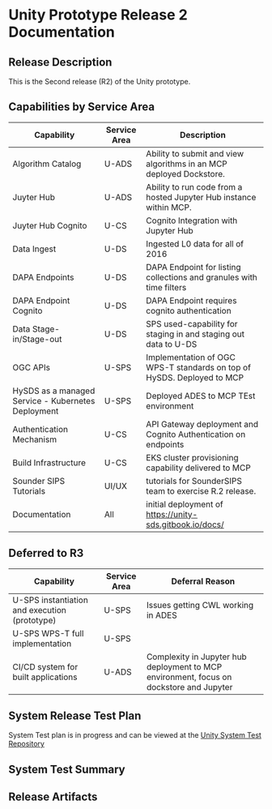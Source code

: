 # Unity Prototype Release 2 Documentation

## Release Description

This is the Second release (R2) of the Unity prototype.

## Capabilities by Service Area

| Capability                                         | Service Area | Description                                                            |
| -------------------------------------------------- | ------------ | ---------------------------------------------------------------------- |
| Algorithm Catalog                                  | U-ADS        | Ability to submit and view algorithms in an MCP deployed Dockstore.    |
| Juyter Hub                                         | U-ADS        | Ability to run code from a hosted Jupyter Hub instance within MCP.     |
| Juyter Hub Cognito                                 | U-CS         | Cognito Integration with Jupyter Hub                                   |
| Data Ingest                                        | U-DS         | Ingested L0 data for all of 2016                                       |
| DAPA Endpoints                                     | U-DS         | DAPA Endpoint for listing collections and granules with time filters   |
| DAPA Endpoint Cognito                              | U-DS         | DAPA Endpoint requires cognito authentication                          |
| Data Stage-in/Stage-out                            | U-DS         | SPS used-capability for staging in and staging out data to U-DS        |
| OGC APIs                                           | U-SPS        | Implementation of OGC WPS-T standards on top of HySDS. Deployed to MCP |
| HySDS as a managed Service - Kubernetes Deployment | U-SPS        | Deployed ADES to MCP TEst environment                                  |
| Authentication Mechanism                           | U-CS         | API Gateway deployment and Cognito Authentication on endpoints         |
| Build Infrastructure                               | U-CS         | EKS cluster provisioning capability delivered to MCP                   |
| Sounder SIPS Tutorials                             | UI/UX        | tutorials for SounderSIPS team to exercise R.2 release.                |
| Documentation                                      | All          | initial deployment of https://unity-sds.gitbook.io/docs/               |

## Deferred to R3

| Capability                                    | Service Area | Deferral Reason                                                                         |
| --------------------------------------------- | ------------ | --------------------------------------------------------------------------------------- |
| U-SPS instantiation and execution (prototype) | U-SPS        | Issues getting CWL working in ADES                                                      |
| U-SPS WPS-T full implementation               | U-SPS        |                                                                                         |
| CI/CD system for built applications           | U-ADS        | Complexity in Jupyter hub deployment to MCP environment, focus on dockstore and Jupyter |

## System Release Test Plan

System Test plan is in progress and can be viewed at the [Unity System Test Repository](https://github.com/unity-sds/unity-system-test/releases/tag/0.2.0)

## System Test Summary

## Release Artifacts
